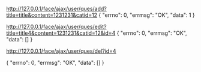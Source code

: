 http://127.0.0.1/face/ajax/user/ques/add?title=title&content=1231231&catid=12
{
"errno": 0,
"errmsg": "OK",
"data": 1
}


http://127.0.0.1/face/ajax/user/ques/edit?title=title4&content=1231231&catid=12&id=4
{
"errno": 0,
"errmsg": "OK",
"data": []
}

http://127.0.0.1/face/ajax/user/ques/del?id=4

{
"errno": 0,
"errmsg": "OK",
"data": []
}
